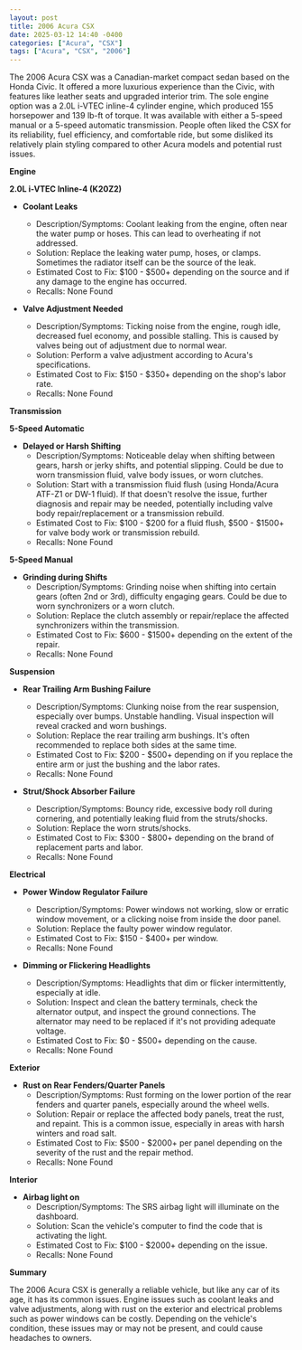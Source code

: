 ```yaml
---
layout: post
title: 2006 Acura CSX
date: 2025-03-12 14:40 -0400
categories: ["Acura", "CSX"]
tags: ["Acura", "CSX", "2006"]
---
```

The 2006 Acura CSX was a Canadian-market compact sedan based on the Honda Civic. It offered a more luxurious experience than the Civic, with features like leather seats and upgraded interior trim. The sole engine option was a 2.0L i-VTEC inline-4 cylinder engine, which produced 155 horsepower and 139 lb-ft of torque. It was available with either a 5-speed manual or a 5-speed automatic transmission. People often liked the CSX for its reliability, fuel efficiency, and comfortable ride, but some disliked its relatively plain styling compared to other Acura models and potential rust issues.

**Engine**

**2.0L i-VTEC Inline-4 (K20Z2)**

*   **Coolant Leaks**
    *   Description/Symptoms: Coolant leaking from the engine, often near the water pump or hoses. This can lead to overheating if not addressed.
    *   Solution: Replace the leaking water pump, hoses, or clamps. Sometimes the radiator itself can be the source of the leak.
    *   Estimated Cost to Fix: $100 - $500+ depending on the source and if any damage to the engine has occurred.
    *   Recalls: None Found

*   **Valve Adjustment Needed**
    *   Description/Symptoms: Ticking noise from the engine, rough idle, decreased fuel economy, and possible stalling. This is caused by valves being out of adjustment due to normal wear.
    *   Solution: Perform a valve adjustment according to Acura's specifications.
    *   Estimated Cost to Fix: $150 - $350+ depending on the shop's labor rate.
    *   Recalls: None Found

**Transmission**

**5-Speed Automatic**

*   **Delayed or Harsh Shifting**
    *   Description/Symptoms: Noticeable delay when shifting between gears, harsh or jerky shifts, and potential slipping. Could be due to worn transmission fluid, valve body issues, or worn clutches.
    *   Solution: Start with a transmission fluid flush (using Honda/Acura ATF-Z1 or DW-1 fluid). If that doesn't resolve the issue, further diagnosis and repair may be needed, potentially including valve body repair/replacement or a transmission rebuild.
    *   Estimated Cost to Fix: $100 - $200 for a fluid flush, $500 - $1500+ for valve body work or transmission rebuild.
    *   Recalls: None Found

**5-Speed Manual**

*   **Grinding during Shifts**
    *   Description/Symptoms: Grinding noise when shifting into certain gears (often 2nd or 3rd), difficulty engaging gears. Could be due to worn synchronizers or a worn clutch.
    *   Solution: Replace the clutch assembly or repair/replace the affected synchronizers within the transmission.
    *   Estimated Cost to Fix: $600 - $1500+ depending on the extent of the repair.
    *   Recalls: None Found

**Suspension**

*   **Rear Trailing Arm Bushing Failure**
    * Description/Symptoms: Clunking noise from the rear suspension, especially over bumps. Unstable handling. Visual inspection will reveal cracked and worn bushings.
    * Solution: Replace the rear trailing arm bushings. It's often recommended to replace both sides at the same time.
    * Estimated Cost to Fix: $200 - $500+ depending on if you replace the entire arm or just the bushing and the labor rates.
    * Recalls: None Found

*   **Strut/Shock Absorber Failure**
    *   Description/Symptoms: Bouncy ride, excessive body roll during cornering, and potentially leaking fluid from the struts/shocks.
    *   Solution: Replace the worn struts/shocks.
    *   Estimated Cost to Fix: $300 - $800+ depending on the brand of replacement parts and labor.
    *   Recalls: None Found

**Electrical**

*   **Power Window Regulator Failure**
    *   Description/Symptoms: Power windows not working, slow or erratic window movement, or a clicking noise from inside the door panel.
    *   Solution: Replace the faulty power window regulator.
    *   Estimated Cost to Fix: $150 - $400+ per window.
    *   Recalls: None Found

*   **Dimming or Flickering Headlights**
    * Description/Symptoms: Headlights that dim or flicker intermittently, especially at idle.
    * Solution: Inspect and clean the battery terminals, check the alternator output, and inspect the ground connections. The alternator may need to be replaced if it's not providing adequate voltage.
    * Estimated Cost to Fix: $0 - $500+ depending on the cause.
    * Recalls: None Found

**Exterior**

*   **Rust on Rear Fenders/Quarter Panels**
    *   Description/Symptoms: Rust forming on the lower portion of the rear fenders and quarter panels, especially around the wheel wells.
    *   Solution: Repair or replace the affected body panels, treat the rust, and repaint. This is a common issue, especially in areas with harsh winters and road salt.
    *   Estimated Cost to Fix: $500 - $2000+ per panel depending on the severity of the rust and the repair method.
    *   Recalls: None Found

**Interior**

*   **Airbag light on**
    *   Description/Symptoms: The SRS airbag light will illuminate on the dashboard.
    *   Solution: Scan the vehicle's computer to find the code that is activating the light.
    *   Estimated Cost to Fix: $100 - $2000+ depending on the issue.
    *   Recalls: None Found

**Summary**

The 2006 Acura CSX is generally a reliable vehicle, but like any car of its age, it has its common issues. Engine issues such as coolant leaks and valve adjustments, along with rust on the exterior and electrical problems such as power windows can be costly. Depending on the vehicle's condition, these issues may or may not be present, and could cause headaches to owners.

